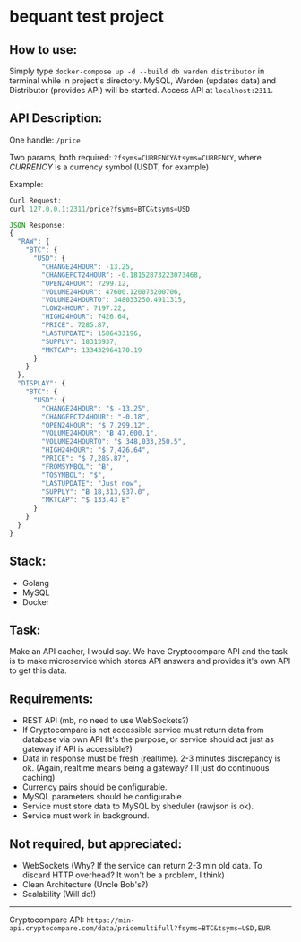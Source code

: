 # bequant test project

## How to use:

Simply type `docker-compose up -d --build db warden distributor` in terminal while in project's directory.
MySQL, Warden (updates data) and Distributor (provides API) will be started.
Access API at `localhost:2311`.

## API Description:

One handle: `/price`

Two params, both required: `?fsyms=CURRENCY&tsyms=CURRENCY`, where *CURRENCY* is a currency symbol (USDT, for example)

Example:

```js
Curl Request:
curl 127.0.0.1:2311/price?fsyms=BTC&tsyms=USD

JSON Response:
{
  "RAW": {
    "BTC": {
      "USD": {
        "CHANGE24HOUR": -13.25,
        "CHANGEPCT24HOUR": -0.18152873223073468,
        "OPEN24HOUR": 7299.12,
        "VOLUME24HOUR": 47600.120073200706,
        "VOLUME24HOURTO": 348033250.4911315,
        "LOW24HOUR": 7197.22,
        "HIGH24HOUR": 7426.64,
        "PRICE": 7285.87,
        "LASTUPDATE": 1586433196,
        "SUPPLY": 18313937,
        "MKTCAP": 133432964170.19
      }
    }
  },
  "DISPLAY": {
    "BTC": {
      "USD": {
        "CHANGE24HOUR": "$ -13.25",
        "CHANGEPCT24HOUR": "-0.18",
        "OPEN24HOUR": "$ 7,299.12",
        "VOLUME24HOUR": "Ƀ 47,600.1",
        "VOLUME24HOURTO": "$ 348,033,250.5",
        "HIGH24HOUR": "$ 7,426.64",
        "PRICE": "$ 7,285.87",
        "FROMSYMBOL": "Ƀ",
        "TOSYMBOL": "$",
        "LASTUPDATE": "Just now",
        "SUPPLY": "Ƀ 18,313,937.0",
        "MKTCAP": "$ 133.43 B"
      }
    }
  }
}
```

## Stack:

- Golang
- MySQL
- Docker

## Task:

Make an API cacher, I would say. We have Cryptocompare API and the task is to make
microservice which stores API answers and provides it's own API to get this data.

## Requirements:

- REST API (mb, no need to use WebSockets?)
- If Cryptocompare is not accessible service must return data from database via own API
(It's the purpose, or service should act just as gateway if API is accessible?)
- Data in response must be fresh (realtime). 2-3 minutes discrepancy is ok.
(Again, realtime means being a gateway? I'll just do continuous caching)
- Currency pairs should be configurable.
- MySQL parameters should be configurable.
- Service must store data to MySQL by sheduler (rawjson is ok).
- Service must work in background.

## Not required, but appreciated:

- WebSockets (Why? If the service can return 2-3 min old data. To discard HTTP overhead? It won't be a problem, I think)
- Clean Architecture (Uncle Bob's?)
- Scalability (Will do!)

---

Cryptocompare API: `https://min-api.cryptocompare.com/data/pricemultifull?fsyms=BTC&tsyms=USD,EUR`
